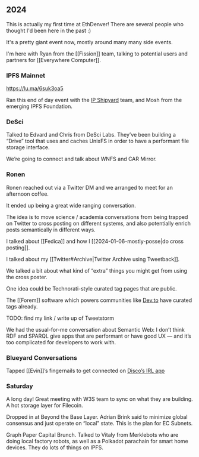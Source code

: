 ## 2024

This is actually my first time at EthDenver! There are several people who thought I'd been here in the past :)

It's a pretty giant event now, mostly around many many side events.

I'm here with Ryan from the [[Fission]] team, talking to potential users and partners for [[Everywhere Computer]].

### IPFS Mainnet

<https://lu.ma/6suk3oa5>

Ran this end of day event with the [IP Shipyard](https://ipshipyard.com) team, and Mosh from the emerging IPFS Foundation.

### DeSci

Talked to Edvard and Chris from DeSci Labs. They’ve been building a “Drive” tool that uses and caches UnixFS in order to have a performant file storage interface. 

We’re going to connect and talk about WNFS and CAR Mirror. 

### Ronen

Ronen reached out via a Twitter DM and we arranged to meet for an afternoon coffee. 

It ended up being a great wide ranging conversation. 

The idea is to move science / academia conversations from being trapped on Twitter to cross posting on different systems, and also potentially enrich posts semantically in different ways. 

I talked about [[Fedica]] and how I [[2024-01-06-mostly-posse|do cross posting]]. 

I talked about my [[Twitter#Archive|Twitter Archive using Tweetback]].

We talked a bit about what kind of “extra” things you might get from using the cross poster. 

One idea could be Technorati-style curated tag pages that are public. 

The [[Forem]] software which powers communities like [Dev.to](https://dev.to) have curated tags already. 

TODO: find my link / write up of Tweetstorm

We had the usual-for-me conversation about Semantic Web: I don’t think RDF and SPARQL give apps that are performant or have good UX — and it’s too complicated for developers to work with. 
### Blueyard Conversations

Tapped [[Evin]]’s fingernails to get connected on [Disco’s IRL app](https://irl.disco.xyz/)

### Saturday

A long day! Great meeting with W3S team to sync on what they are building. A hot storage layer for Filecoin. 

Dropped in at Beyond the Base Layer. Adrian Brink said to minimize global consensus and just operate on “local” state. This is the plan for EC Subnets. 

Graph Paper Capital Brunch. Talked to Vitaly from Merklebots who are doing local factory robots, as well as a Polkadot parachain for smart home devices. They do lots of things on IPFS. 



